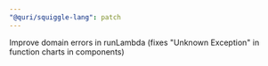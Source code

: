 ```yaml
---
"@quri/squiggle-lang": patch
---
```


Improve domain errors in runLambda (fixes "Unknown Exception" in function charts in components)

